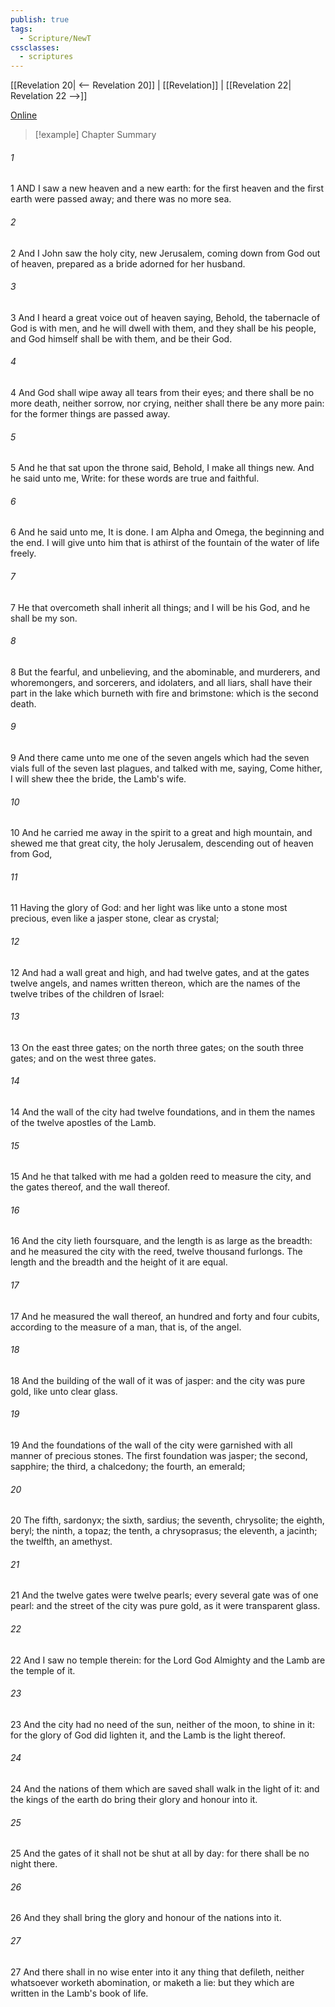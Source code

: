 ```yaml
---
publish: true
tags:
  - Scripture/NewT
cssclasses:
  - scriptures
---
```

[[Revelation 20| <-- Revelation 20]] | [[Revelation]] | [[Revelation 22| Revelation 22 -->]]

[Online](https://churchofjesuschrist.org/study/scriptures/nt/rev/21?lang=eng)

>[!example] Chapter Summary
>
###### 1
1 AND I saw a new heaven and a new earth: for the first heaven and the first earth were passed away; and there was no more sea.
###### 2
2 And I John saw the holy city, new Jerusalem, coming down from God out of heaven, prepared as a bride adorned for her husband.
###### 3
3 And I heard a great voice out of heaven saying, Behold, the tabernacle of God is with men, and he will dwell with them, and they shall be his people, and God himself shall be with them, and be their God.
###### 4
4 And God shall wipe away all tears from their eyes; and there shall be no more death, neither sorrow, nor crying, neither shall there be any more pain: for the former things are passed away.
###### 5
5 And he that sat upon the throne said, Behold, I make all things new. And he said unto me, Write: for these words are true and faithful.
###### 6
6 And he said unto me, It is done. I am Alpha and Omega, the beginning and the end. I will give unto him that is athirst of the fountain of the water of life freely.
###### 7
7 He that overcometh shall inherit all things; and I will be his God, and he shall be my son.
###### 8
8 But the fearful, and unbelieving, and the abominable, and murderers, and whoremongers, and sorcerers, and idolaters, and all liars, shall have their part in the lake which burneth with fire and brimstone: which is the second death.
###### 9
9 And there came unto me one of the seven angels which had the seven vials full of the seven last plagues, and talked with me, saying, Come hither, I will shew thee the bride, the Lamb's wife.
###### 10
10 And he carried me away in the spirit to a great and high mountain, and shewed me that great city, the holy Jerusalem, descending out of heaven from God,
###### 11
11 Having the glory of God: and her light was like unto a stone most precious, even like a jasper stone, clear as crystal;
###### 12
12 And had a wall great and high, and had twelve gates, and at the gates twelve angels, and names written thereon, which are the names of the twelve tribes of the children of Israel:
###### 13
13 On the east three gates; on the north three gates; on the south three gates; and on the west three gates.
###### 14
14 And the wall of the city had twelve foundations, and in them the names of the twelve apostles of the Lamb.
###### 15
15 And he that talked with me had a golden reed to measure the city, and the gates thereof, and the wall thereof.
###### 16
16 And the city lieth foursquare, and the length is as large as the breadth: and he measured the city with the reed, twelve thousand furlongs. The length and the breadth and the height of it are equal.
###### 17
17 And he measured the wall thereof, an hundred and forty and four cubits, according to the measure of a man, that is, of the angel.
###### 18
18 And the building of the wall of it was of jasper: and the city was pure gold, like unto clear glass.
###### 19
19 And the foundations of the wall of the city were garnished with all manner of precious stones. The first foundation was jasper; the second, sapphire; the third, a chalcedony; the fourth, an emerald;
###### 20
20 The fifth, sardonyx; the sixth, sardius; the seventh, chrysolite; the eighth, beryl; the ninth, a topaz; the tenth, a chrysoprasus; the eleventh, a jacinth; the twelfth, an amethyst.
###### 21
21 And the twelve gates were twelve pearls; every several gate was of one pearl: and the street of the city was pure gold, as it were transparent glass.
###### 22
22 And I saw no temple therein: for the Lord God Almighty and the Lamb are the temple of it.
###### 23
23 And the city had no need of the sun, neither of the moon, to shine in it: for the glory of God did lighten it, and the Lamb is the light thereof.
###### 24
24 And the nations of them which are saved shall walk in the light of it: and the kings of the earth do bring their glory and honour into it.
###### 25
25 And the gates of it shall not be shut at all by day: for there shall be no night there.
###### 26
26 And they shall bring the glory and honour of the nations into it.
###### 27
27 And there shall in no wise enter into it any thing that defileth, neither whatsoever worketh abomination, or maketh a lie: but they which are written in the Lamb's book of life.



